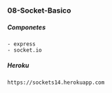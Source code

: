 ### 08-Socket-Basico

##### Componetes

    - express
    - socket.io

##### Heroku

    https://sockets14.herokuapp.com